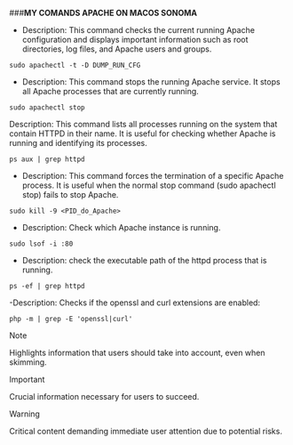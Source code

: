 ###**MY COMANDS APACHE ON MACOS SONOMA**

- Description: This command checks the current running Apache configuration and displays important information such as root directories, log files, and Apache users and groups.

```
sudo apachectl -t -D DUMP_RUN_CFG
```

- Description: This command stops the running Apache service. It stops all Apache processes that are currently running.

```
sudo apachectl stop
````

Description: This command lists all processes running on the system that contain HTTPD in their name. It is useful for checking whether Apache is running and identifying its processes.

```
ps aux | grep httpd 
```

- Description: This command forces the termination of a specific Apache process. It is useful when the normal stop command (sudo apachectl stop) fails to stop Apache.

```
sudo kill -9 <PID_do_Apache>
```

- Description: Check which Apache instance is running.
```
sudo lsof -i :80
```

- Description: check the executable path of the httpd process that is running.
```
ps -ef | grep httpd
```

-Description: Checks if the openssl and curl extensions are enabled:
```
php -m | grep -E 'openssl|curl'
```

> [!NOTE]
> Highlights information that users should take into account, even when skimming.

> [!IMPORTANT]
> Crucial information necessary for users to succeed.

> [!WARNING]
> Critical content demanding immediate user attention due to potential risks.
